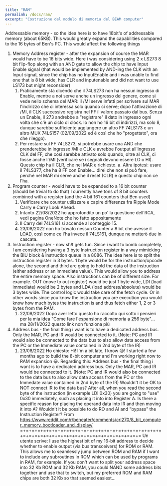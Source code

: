 ```yaml
---
title: "RAM"
permalink: /docs/ram/
excerpt: "Costruzione del modulo di memoria del BEAM computer"
---
```

Addressable memory - so the idea here is to have 16bit's of addressable memory (about 65KB). This would greatly expand the capabilities compared to the 16 bytes of Ben's PC. This would affect the following things

1. Memory Address register - after the expansion of course the MAR would have to be 16 bits wide. Here i was considering using 2 x LS273 8 bit flip-flop along with an AND gate to allow the chip to have Input Enable signal (that would be implemented by AND-ing the CLK with an Input signal, since the chip has no InputEnable and i was unable to find one that is 8 bit wide, has CLR and inputenable and did not want to use LS173 but might reconsider)
	1. Praticamente sta dicendo che il 74LS273 non ha nessun ingresso di Enable, mentre a noi serve anche un ingresso del genere, come si vede nello schema del MAR: il /MI serve infatti per scrivere sul MAR l'indirizzo che ci interessa solo quando ci serve; dopo l'attivazione di /MI, il CLK successivo registra nel FF il valore passato dal bus. Senza un Enable, il 273 andrebbe a "registrare" il dato in ingresso ogni volta che c'è un ciclo di clock. Io non ho 16 bit di indirizzi, ma solo 8, dunque sarebbe sufficiente aggiungere un altro FF 74LS173 e un altro MUX 74LS157 (02/09/2022 ed è così che ho "progettato", ora che rileggo).
	2. Per restare sul FF 74LS273, si potrebbe usare una AND che prenderebbe in ingresso /MI e CLK e avrebbe l'output all'ingresso CLK del FF, che così sarebbe attivato solo quando, oltre al CLK, ci fosse anche l'/MI (verificare se i segnali devono essere LO o HI). Questo chip ha il CLR, che nel MAR è richiesto.
		a. Altra ipotesi: usare il 74LS377, che ha 8 FF con Enable… direi che non si può fare, perché nel MAR mi serve anche il reset (CLR) e questo chip non ce l'ha.
2. Program counter - would have to be expanded to a 16 bit counter (should be trivial to do that) I currently have tons of 8 bit counters combined with a register (and the 4 bit 161 counters that Ben used)
	1. Verificare che counter utilizzare e capire differenza fra Ripple Mode Carry e Carry Look Ahead.
	2. Intanto 22/08/2022 ho approfondito un po' la questione dell'RCA, vedi pagina OneNote che ho fatto appositamente
	3. Il Carry del 74LS161 si accende al conteggio 15.
	4. 23/08/2022 non ho trovato nessun Counter a 8 bit che avesse il LOAD, così come ce l'ha invece il 74LS161, dunque ne metterò due in cascata.
3. Instruction register - now sh!t gets fun. Since i want to bomb completely, I am considering having a 3 byte Instruction register in a way mimicking the BIU block & instruction queue in a 8086. The idea here is to split the instruction register in 3 bytes. 1 byte would be for the instruction/opcode alone, the second and third are going to hold the data of the instruction (either address or an immediate value). This would allow you to address the entire memory space. Also instructions can be of different size. For example. OUT (move to out register) would be just 1 byte wide, LDI (load immediate) would be 2 bytes and LDA (load address/absolute) would be 3 bytes wide. The control logic would take care of the fetch cycle. Or in other words since you know the instruction you are execution you would know how much bytes the instruction is and thus fetch either 1, 2 or 3 bytes from the RAM.
	1. 22/08/2022 Dopo aver letto questo ho raccolto qui sotto i pensieri per la mia idea "Come fare l'espansione di memoria a 256 byte"… ma 28/11/2022 questo link non funziona più
4. Address bus - the final thing i want is to have a dedicated address bus. Only the MAR, PC and IR would be connected to it. (Note: PC and IR would also be connected to the data bus to also allow data access from the PC or the Immediate value contained in 2nd byte of the IR)
	1. 23/08/2022 Ho chiesto:
	Hi! I'm a bit late, I know 😉! I started a few months ago to build the 8-bit computer and I'm working right now to RAM expansion 😀.
	Regarding this:
	Address bus - the final thing i want is to have a dedicated address bus. Only the MAR, PC and IR would be connected to it. (Note: PC and IR would also be connected to the data bus to also allow data access from the PC or the Immedate value contained in 2nd byte of the IR)
	Wouldn't it be OK to NOT connect IR to the data bus? After all, when you read the second byte of the instruction (in example LDI 0x30) you are going to "use" 0x30 immediately, such as placing it into into Register A.
	Is there a specific reason for placing the operand data into IR and then moving it into A? Wouldn't it be possible to do RO and AI and "bypass" the Instruction Register?
	From <https://www.reddit.com/r/beneater/comments/crl270/8_bit_computer_memory_bootloader_and_display/> 
=+=+=+=+=+=+=+=+=+=+=+=+=+=+=+=+=+=+=+=+=+=+=+=+=+=+=+=+=+=+=+=+=+=+=+=+=+=+=+=+=+=+=+=+=+=
Un utente scrive:
	I use the highest bit of my 16-bit address to decide whether to enable output (via bus transceivers) for ROM or RAM. This allows me to seamlessly jump between ROM and RAM if I want to include any subroutines in ROM which can be used by programs in RAM, for example.
If you don't want to split your address space into 32 Kb ROM and 32 Kb RAM, you could NAND some address bits together and use that to switch, but my preferred ROM and RAM chips are both 32 Kb so that seemed easiest...
